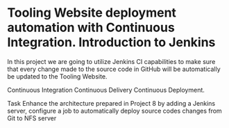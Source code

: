 # Tooling Website deployment automation with Continuous Integration. Introduction to Jenkins

In this project we are going to utilize Jenkins CI capabilities to make sure that every change made to the source code in GitHub will be automatically be updated to the Tooling Website.


Continuous Integration
Continuous Delivery
Continuous Deployment.

Task
Enhance the architecture prepared in Project 8 by adding a Jenkins server, configure a job to automatically deploy source codes changes from Git to NFS server
